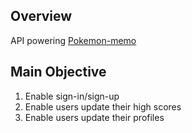 ## Overview

API powering [Pokemon-memo](https://pokemon-memo.netlify.app)

## Main Objective

1. Enable sign-in/sign-up
2. Enable users update their high scores
3. Enable users update their profiles
